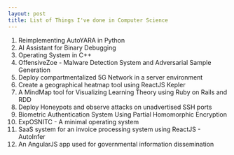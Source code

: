 ```yaml
---
layout: post
title: List of Things I've done in Computer Science
---
```


1. Reimplementing AutoYARA in Python
1. AI Assistant for Binary Debugging 
1. Operating System in C++
1. OffensiveZoe - Malware Detection System and Adversarial Sample Generation
1. Deploy compartmentalized 5G Network in a server environment 
1. Create a geographical heatmap tool using ReactJS Kepler
1. A MindMap tool for Visualizing Learning Theory using Ruby on Rails and RDD
1. Deploy Honeypots and observe attacks on unadvertised SSH ports
1. Biometric Authentication System Using Partial Homomorphic Encryption
1. ExpOSNITC - A minimal operating system
1. SaaS system for an invoice processing system using ReactJS - AutoInfer
1. An AngularJS app used for governmental information dissemination 
